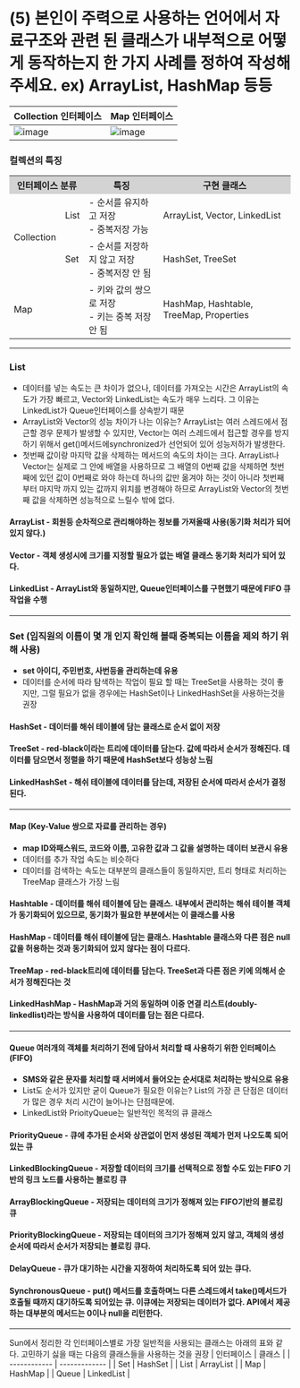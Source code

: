
# (5) 본인이 주력으로 사용하는 언어에서 자료구조와 관련 된 클래스가 내부적으로 어떻게 동작하는지 한 가지 사례를 정하여 작성해주세요. ex) ArrayList, HashMap 등등
| Collection 인터페이스 | Map 인터페이스 |
| ------------ | ------------- |
| ![image](https://user-images.githubusercontent.com/97384342/193525345-cccedbd0-ff8a-4c71-ac54-5723a8e6b4e1.png) | ![image](https://user-images.githubusercontent.com/97384342/193525468-f7ca7b3e-9a60-4eee-ad73-18342e64283d.png)  |


### 컬렉션의 특징

<table style="width:100%">
		<tr style="background-color:lightgrey">
			<th colspan="2">인터페이스 분류</th>
			<th>특징</th>		
			<th>구현 클래스</th>
		</tr>
		<tr>
			<td rowspan="2">Collection</td>
			<td>List</td>
			<td>- 순서를 유지하고 저장<br>- 중복저장 가능</td>
			<td>ArrayList, Vector, LinkedList</td>
		</tr>
		<tr>
			<td>Set</td>
			<td>- 순서를 저장하지 않고 저장<br> - 중복저장 안 됨</td>
			<td>HashSet, TreeSet</td>		
		</tr>
		<tr>
			<td colspan="2">Map</td>
			<td>- 키와 값의 쌍으로 저장<br> - 키는 중복 저장 안 됨</td>
			<td>HashMap, Hashtable, TreeMap, Properties</td>		
		</tr>
	</table>
  
------
### List
- 데이터를 넣는 속도는 큰 차이가 없으나, 데이터를 가져오는 시간은 ArrayList의 속도가 가장 빠르고, Vector와 LinkedList는 속도가 매우 느리다. 그 이유는 LinkedList가 Queue인터페이스를 상속받기 때문
- ArrayList와 Vector의 성능 차이가 나는 이유는? ArrayList는 여러 스레드에서 점근할 경우 문제가 발생할 수 있지만, Vector는 여러 스레드에서 접근할 경우를 방지하기 위해서 get()메서드에synchronized가 선언되어 있어 성능저하가 발생한다.
- 첫번째 값이랑 마지막 값을 삭제하는 메서드의 속도의 차이는 크다. ArrayList나 Vector는 실제로 그 안에 배열을 사용하므로 그 배열의 0번째 값을 삭제하면 첫번째에 있던 값이 0번째로 와야 하는데 하나의 값만 옮겨야 하는 것이 아니라 첫번째부터 마지막 까지 있는 값까지 위치를 변경해야 하므로 ArrayList와 Vector의 첫번째 값을 삭제하면 성능적으로 느릴수 밖에 없다.
#### ArrayList - 회원등 순차적으로 관리해야하는 정보를 가져올때 사용(동기화 처리가 되어 있지 않다.)
#### Vector  - 객체 생성시에 크기를 지정할 필요가 없는 배열 클래스 동기화 처리가 되어 있다.
#### LinkedList  - ArrayList와 동일하지만, Queue인터페이스를 구현했기 때문에 FIFO 큐 작업을 수행
------
### Set (임직원의 이름이 몇 개 인지 확인해 볼때 중복되는 이름을 제외 하기 위해 사용)
- **set 아이디, 주민번호, 사번등을 관리하는데 유용**
- 데이터를 순서에 따라 탐색하는 작업이 필요 할 때는 TreeSet을 사용하는 것이 좋지만, 그럴 필요가 없을 경우에는 HashSet이나 LinkedHashSet을 사용하는것을 권장
#### HashSet - 데이터를 해쉬 테이블에 담는 클래스로 순서 없이 저장
#### TreeSet - red-black이라는 트리에 데이터를 담는다. 값에 따라서 순서가 정해진다. 데이터를 담으면서 정렬을 하기 때문에 HashSet보다 성능상 느림
#### LinkedHashSet - 해쉬 테이블에 데이터를 담는데, 저장된 순서에 따라서 순서가 결정된다.
------
#### Map (Key-Value 쌍으로 자료를 관리하는 경우)
- **map ID와패스워드, 코드와 이름, 고유한 값과 그 값을 설명하는 데이터 보관시 유용**
- 데이터를 추가 작업 속도는 비슷하다
- 데이터를 검색하는 속도는 대부분의 클래스들이 동일하지만, 트리 형태로 처리하는 TreeMap 클래스가 가장 느림
#### Hashtable - 데이터를 해쉬 테이블에 담는 클래스. 내부에서 관리하는 해쉬 테이블 객체가 동기화되어 있으므로, 동기화가 필요한 부분에서는 이 클래스를 사용
#### HashMap - 데이터를 해쉬 테이블에 담는 클래스. Hashtable 클래스와 다른 점은 null값을 허용하는 것과 동기화되어 있지 않다는 점이 다르다. 
#### TreeMap - red-black트리에 데이터를 담는다. TreeSet과 다른 점은 키에 의해서 순서가 정해진다는 것
#### LinkedHashMap - HashMap과 거의 동일하며 이중 연결 리스트(doubly-linkedlist)라는 방식을 사용하여 데이터를 담는 점은 다르다.
------
#### Queue 여러개의 객체를 처리하기 전에 담아서 처리할 때 사용하기 위한 인터페이스(FIFO)
- **SMS와 같은 문자를 처리할 때 서버에서 들어오는 순서대로 처리하는 방식으로 유용**
- List도 순서가 있지만 굳이 Queue가 필요한 이유는? List의 가장 큰 단점은 데이터가 많은 경우 처리 시간이 늘어나는 단점때문에.
- LinkedList와 PrioityQueue는 일반적인 목적의 큐 클래스
#### PriorityQueue - 큐에 추가된 순서와 상관없이 먼저 생성된 객체가 먼저 나오도록 되어 있는 큐
#### LinkedBlockingQueue - 저장할 데이터의 크기를 선택적으로 정할 수도 있는 FIFO 기반의 링크 노드를 사용하는 블로킹 큐
#### ArrayBlockingQueue - 저장되는 데이터의 크기가 정해져 있는 FIFO기반의 블로킹 큐
#### PriorityBlockingQueue - 저장되는 데이터의 크기가 정해져 있지 않고, 객체의 생성순서에 따라서 순서가 저장되는 블로킹 큐다.
#### DelayQueue - 큐가 대기하는 시간을 지정하여 처리하도록 되어 있는 큐다.
#### SynchronousQueue - put() 메서드를 호출하며느 다른 스레드에서 take()메서드가 호출될 때까지 대기하도록 되어있는 큐. 이큐에는 저장되는 데이터가 없다. API에서 제공하는 대부분의 메서드는 0이나 null을 리턴한다.
------
Sun에서 정리한 각 인터페이스별로 가장 일반적을 사용되는 클래스는 아래의 표와 같다. 고민하기 싫을 때는 다음의 클래스들을 사용하는 것을 권장
| 인터페이스 | 클래스 |
| ------------ | ------------- |
| Set | HashSet  |
| List | ArrayList  |
| Map | HashMap  |
| Queue | LinkedList  |
